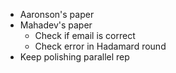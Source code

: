 * Aaronson's paper
* Mahadev's paper
	* Check if email is correct
	* Check error in Hadamard round
* Keep polishing parallel rep
